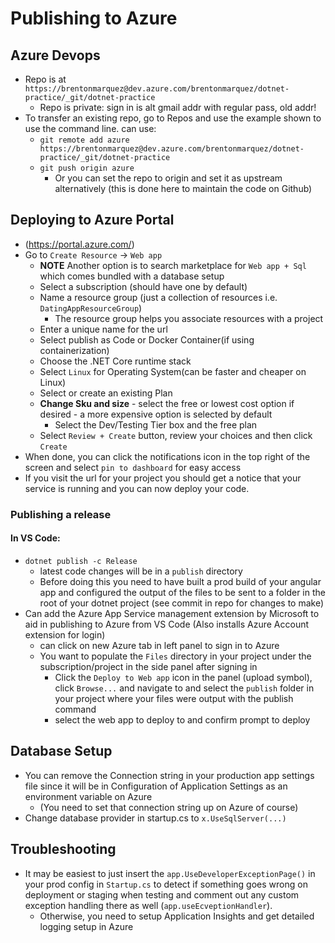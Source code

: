 # Publishing to Azure

## Azure Devops

- Repo is at `https://brentonmarquez@dev.azure.com/brentonmarquez/dotnet-practice/_git/dotnet-practice`
  - Repo is private: sign in is alt gmail addr with regular pass, old addr!
- To transfer an existing repo, go to Repos and use the example shown to use the command line. can use:
  - `git remote add azure https://brentonmarquez@dev.azure.com/brentonmarquez/dotnet-practice/_git/dotnet-practice`
  - `git push origin azure`
    - Or you can set the repo to origin and set it as upstream alternatively (this is done here to maintain the code on Github)

## Deploying to Azure Portal

- (https://portal.azure.com/)
- Go to `Create Resource` -> `Web app`
  - **NOTE** Another option is to search marketplace for `Web app + Sql` which comes bundled with a database setup
  - Select a subscription (should have one by default)
  - Name a resource group (just a collection of resources i.e. `DatingAppResourceGroup`)
    - The resource group helps you associate resources with a project
  - Enter a unique name for the url
  - Select publish as Code or Docker Container(if using containerization)
  - Choose the .NET Core runtime stack
  - Select `Linux` for Operating System(can be faster and cheaper on Linux)
  - Select or create an existing Plan
  - **Change Sku and size** - select the free or lowest cost option if desired - a more expensive option is selected by default
    - Select the Dev/Testing Tier box and the free plan
  - Select `Review + Create` button, review your choices and then click `Create`
- When done, you can click the notifications icon in the top right of the screen and select `pin to dashboard` for easy access
- If you visit the url for your project you should get a notice that your service is running and you can now deploy your code.

### Publishing a release

#### In VS Code:

- `dotnet publish -c Release`
  - latest code changes will be in a `publish` directory
  - Before doing this you need to have built a prod build of your angular app and configured the output of the files to be sent to a folder in the root of your dotnet project (see commit in repo for changes to make)
- Can add the Azure App Service management extension by Microsoft to aid in publishing to Azure from VS Code (Also installs Azure Account extension for login)
  - can click on new Azure tab in left panel to sign in to Azure
  - You want to populate the `Files` directory in your project under the subscription/project in the side panel after signing in
    - Click the `Deploy to Web app` icon in the panel (upload symbol), click `Browse...` and navigate to and select the `publish` folder in your project where your files were output with the publish command
    - select the web app to deploy to and confirm prompt to deploy

## Database Setup

- You can remove the Connection string in your production app settings file since it will be in Configuration of Application Settings as an environment variable on Azure
  - (You need to set that connection string up on Azure of course)
- Change database provider in startup.cs to `x.UseSqlServer(...)`

## Troubleshooting

- It may be easiest to just insert the `app.UseDeveloperExceptionPage()` in your prod config in `Startup.cs` to detect if something goes wrong on deployment or staging when testing and comment out any custom exception handling there as well (`app.useEcveptionHandler`).
  - Otherwise, you need to setup Application Insights and get detailed logging setup in Azure
